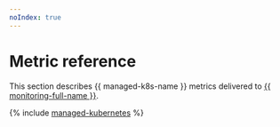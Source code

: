 ```yaml
---
noIndex: true
---
```


# Metric reference

This section describes {{ managed-k8s-name }} metrics delivered to [{{ monitoring-full-name }}](../monitoring/).

{% include [managed-kubernetes](../_includes/monitoring/metrics-ref/managed-kubernetes.md) %}
